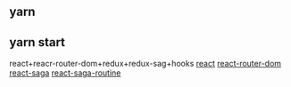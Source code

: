## yarn 

## yarn start


react+reacr-router-dom+redux+redux-sag+hooks
[react](https://react.docschina.org/)
[react-router-dom](https://reactrouter.com/web/guides/quick-start)
[react-saga](https://redux-saga-in-chinese.js.org/)
[react-saga-routine](https://github.com/afitiskin/redux-saga-routines)